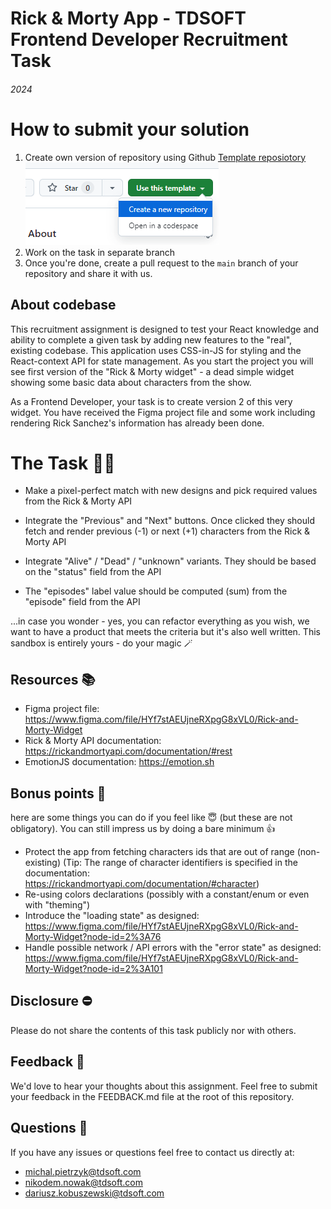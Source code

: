 # Rick & Morty App - TDSOFT Frontend Developer Recruitment Task
###### 2024


# How to submit your solution
1. Create own version of repository using Github [Template reposiotory](https://docs.github.com/en/repositories/creating-and-managing-repositories/creating-a-repository-from-a-template)
   ![Use this template button](.assets/img.png)
2. Work on the task in separate branch
3. Once you're done, create a pull request to the `main` branch of your repository and share it with us.

## About codebase
This recruitment assignment is designed to test your React knowledge and ability to complete a given task by adding new features to the "real", existing codebase. This application uses CSS-in-JS for styling and the React-context API for state management.
As you start the project you will see first version of the "Rick & Morty widget" - a dead simple widget showing some basic data about characters from the show.

As a Frontend Developer, your task is to create version 2 of this very widget. 
You have received the Figma project file and some work including rendering Rick Sanchez's information has already been done.

# The Task 👨‍💻

- Make a pixel-perfect match with new designs and pick required values from the Rick & Morty API

- Integrate the "Previous" and "Next" buttons. Once clicked they should fetch and render previous (-1) or next (+1) characters from the Rick & Morty API

- Integrate "Alive" / "Dead" / "unknown" variants. They should be based on the "status" field from the API

- The "episodes" label value should be computed (sum) from the "episode" field from the API

...in case you wonder - yes, you can refactor everything as you wish, we want to have a product that meets the criteria but it's also well written. This sandbox is entirely yours - do your magic 🪄

## Resources 📚

- Figma project file: https://www.figma.com/file/HYf7stAEUjneRXpgG8xVL0/Rick-and-Morty-Widget
- Rick & Morty API documentation: https://rickandmortyapi.com/documentation/#rest
- EmotionJS documentation: https://emotion.sh

## Bonus points 💯

here are some things you can do if you feel like 😇 (but these are not obligatory). You can still impress us by doing a bare minimum 👍

- Protect the app from fetching characters ids that are out of range (non-existing) (Tip: The range of character identifiers is specified in the documentation: https://rickandmortyapi.com/documentation/#character)
- Re-using colors declarations (possibly with a constant/enum or even with "theming")
- Introduce the "loading state" as designed: https://www.figma.com/file/HYf7stAEUjneRXpgG8xVL0/Rick-and-Morty-Widget?node-id=2%3A76
- Handle possible network / API errors with the "error state" as designed: https://www.figma.com/file/HYf7stAEUjneRXpgG8xVL0/Rick-and-Morty-Widget?node-id=2%3A101

## Disclosure ⛔️

Please do not share the contents of this task publicly nor with others.

## Feedback 💬

We'd love to hear your thoughts about this assignment. Feel free to submit your feedback in the FEEDBACK.md file at the root of this repository.

## Questions 🙋

If you have any issues or questions feel free to contact us directly at:

- michal.pietrzyk@tdsoft.com
- nikodem.nowak@tdsoft.com
- dariusz.kobuszewski@tdsoft.com
